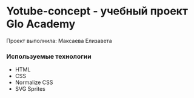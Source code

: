 # Yotube-concept - учебный проект Glo Academy
Проект выполнила: Максаева Елизавета

### Используемые технологии
- HTML
- CSS
- Normalize CSS
- SVG Sprites
